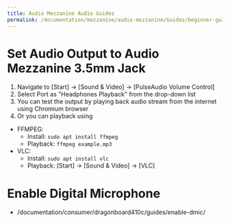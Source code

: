 ```yaml
---
title: Audio Mezzanine Audio Guides
permalink: /documentation/mezzanine/audio-mezzanine/Guides/beginner-guides/audio-guides/
---
```


# Set Audio Output to Audio Mezzanine 3.5mm Jack
1. Navigate to [Start] -> [Sound & Video] -> [PulseAudio Volume Control]
2. Select Port as "Headphones Playback" from the drop-down list
3. You can test the output by playing back audio stream from the internet using Chromium browser
4. Or you can playback using
  - FFMPEG:
    - Install: ```sudo apt install ffmpeg```
    - Playback: ```ffmpeg example.mp3```
  - VLC:
    - Install: ```sudo apt install vlc```
    - Playback: [Start] -> [Sound & Video] -> [VLC]

# Enable Digital Microphone
- /documentation/consumer/dragonboard410c/guides/enable-dmic/
